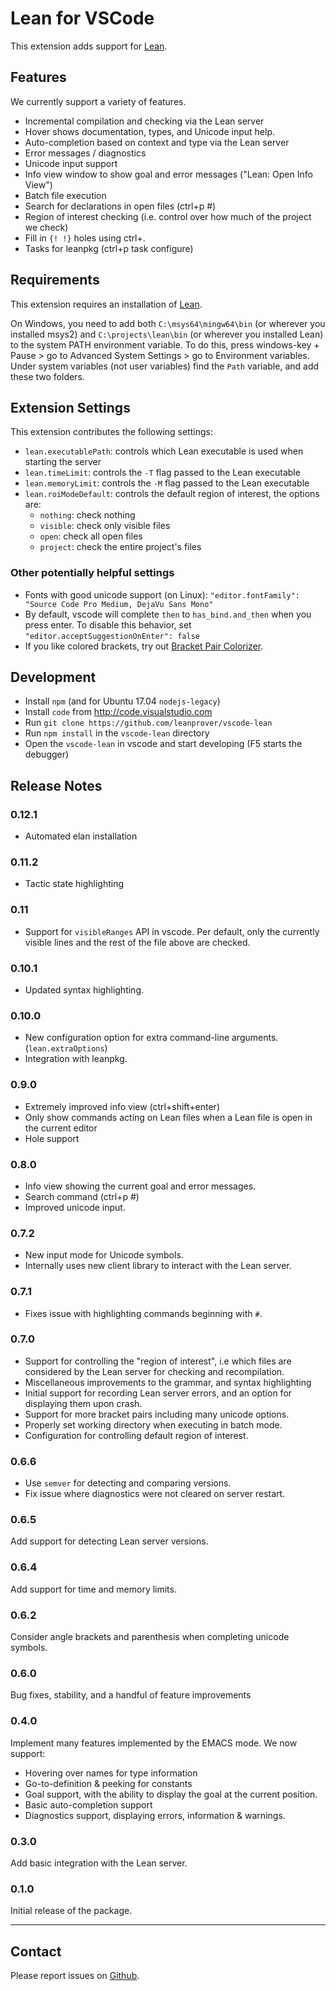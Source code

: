# Lean for VSCode

This extension adds support for [Lean](https://github.com/leanprover/lean).

## Features

We currently support a variety of features.

* Incremental compilation and checking via the Lean server
* Hover shows documentation, types, and Unicode input help.
* Auto-completion based on context and type via the Lean server
* Error messages / diagnostics
* Unicode input support
* Info view window to show goal and error messages ("Lean: Open Info View")
* Batch file execution
* Search for declarations in open files (ctrl+p #)
* Region of interest checking (i.e. control over how much of the project we check)
* Fill in `{! !}` holes using ctrl+.
* Tasks for leanpkg (ctrl+p task configure)

## Requirements

This extension requires an installation of [Lean](https://leanprover.github.io).

On Windows, you need to add both `C:\msys64\mingw64\bin` (or wherever you installed msys2) and `C:\projects\lean\bin` (or wherever you installed Lean) to the system PATH environment variable.  To do this, press windows-key + Pause > go to Advanced System Settings > go to Environment variables. Under system variables (not user variables) find the `Path` variable, and add these two folders.

## Extension Settings

This extension contributes the following settings:

* `lean.executablePath`: controls which Lean executable is used when starting the server
* `lean.timeLimit`: controls the `-T` flag passed to the Lean executable
* `lean.memoryLimit`: controls the `-M` flag passed to the Lean executable
* `lean.roiModeDefault`: controls the default region of interest, the options are:
  - `nothing`: check nothing
  - `visible`: check only visible files
  - `open`: check all open files
  - `project`: check the entire project's files

### Other potentially helpful settings

* Fonts with good unicode support (on Linux): `"editor.fontFamily": "Source Code Pro Medium, DejaVu Sans Mono"`
* By default, vscode will complete `then` to `has_bind.and_then` when you press enter.  To disable this behavior, set `"editor.acceptSuggestionOnEnter": false`
* If you like colored brackets, try out [Bracket Pair Colorizer](https://marketplace.visualstudio.com/items?itemName=CoenraadS.bracket-pair-colorizer).

## Development

* Install `npm` (and for Ubuntu 17.04 `nodejs-legacy`)
* Install `code` from http://code.visualstudio.com
* Run `git clone https://github.com/leanprover/vscode-lean`
* Run `npm install` in the `vscode-lean` directory
* Open the `vscode-lean` in vscode and start developing (F5 starts the debugger)

## Release Notes

### 0.12.1
* Automated elan installation

### 0.11.2
* Tactic state highlighting

### 0.11
* Support for `visibleRanges` API in vscode.  Per default, only the currently visible lines and the rest of the file above are checked.

### 0.10.1
* Updated syntax highlighting.

### 0.10.0
* New configuration option for extra command-line arguments. (`lean.extraOptions`)
* Integration with leanpkg.

### 0.9.0
* Extremely improved info view (ctrl+shift+enter)
* Only show commands acting on Lean files when a Lean file is open in the current editor
* Hole support

### 0.8.0
* Info view showing the current goal and error messages.
* Search command (ctrl+p #)
* Improved unicode input.

### 0.7.2
* New input mode for Unicode symbols.
* Internally uses new client library to interact with the Lean server.

### 0.7.1
* Fixes issue with highlighting commands beginning with `#`.

### 0.7.0
* Support for controlling the "region of interest", i.e which files
  are considered by the Lean server for checking and recompilation.
* Miscellaneous improvements to the grammar, and syntax highlighting
* Initial support for recording Lean server errors, and an option
  for displaying them upon crash.
* Support for more bracket pairs including many unicode options.
* Properly set working directory when executing in batch mode.
* Configuration for controlling default region of interest.

### 0.6.6

* Use `semver` for detecting and comparing versions.
* Fix issue where diagnostics were not cleared on
  server restart.

### 0.6.5

Add support for detecting Lean server versions.

### 0.6.4

Add support for time and memory limits.

### 0.6.2

Consider angle brackets and parenthesis when completing unicode symbols.

### 0.6.0

Bug fixes, stability, and a handful of feature improvements

### 0.4.0

Implement many features implemented by the EMACS mode. We now support:

- Hovering over names for type information
- Go-to-definition & peeking for constants
- Goal support, with the ability to display the
  goal at the current position.
- Basic auto-completion support
- Diagnostics support, displaying errors, information
   & warnings.

### 0.3.0

Add basic integration with the Lean server.

### 0.1.0

Initial release of the package.

-----------------------------------------------------------------------------------------------------------

## Contact

Please report issues on [Github](https://github.com/leanprover/vscode-lean).
